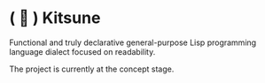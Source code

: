 # ( 🦊 ) Kitsune

Functional and truly declarative general-purpose Lisp programming language dialect focused on readability.

The project is currently at the concept stage.
